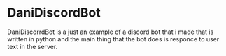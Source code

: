 # DaniDiscordBot

DaniDiscorrdBot is a just an example of a discord bot that i made that is written in python and the main thing that the bot does is responce to user text in the server.

